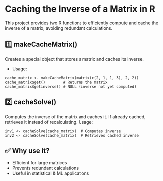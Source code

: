 # Caching the Inverse of a Matrix in R

This project provides two R functions to efficiently compute and cache the inverse of a matrix, avoiding redundant calculations.
## 1️⃣ makeCacheMatrix()

Creates a special object that stores a matrix and caches its inverse.
- Usage:
``` 
cache_matrix <- makeCacheMatrix(matrix(c(2, 1, 1, 3), 2, 2))
cache_matrix$get()        # Returns the matrix
cache_matrix$getinverse() # NULL (inverse not yet computed)
```
## 2️⃣ cacheSolve()

Computes the inverse of the matrix and caches it. If already cached, retrieves it instead of recalculating.
Usage:
``` 
inv1 <- cacheSolve(cache_matrix)  # Computes inverse
inv2 <- cacheSolve(cache_matrix)  # Retrieves cached inverse
```
## ✅ Why use it?
- Efficient for large matrices
- Prevents redundant calculations
- Useful in statistical & ML applications
